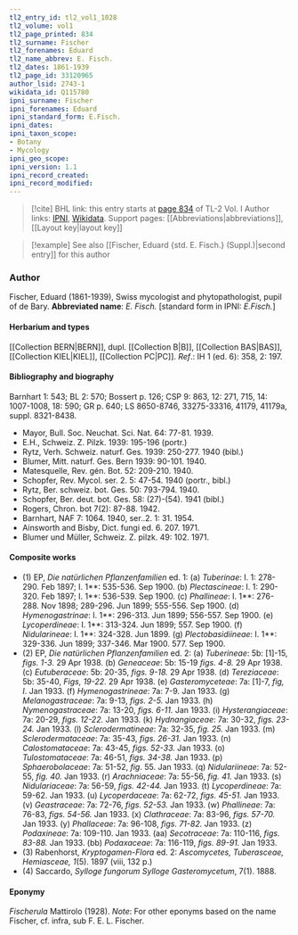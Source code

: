 ```yaml
---
tl2_entry_id: tl2_vol1_1028
tl2_volume: vol1
tl2_page_printed: 834
tl2_surname: Fischer
tl2_forenames: Eduard
tl2_name_abbrev: E. Fisch.
tl2_dates: 1861-1939
tl2_page_id: 33120965
author_lsid: 2743-1
wikidata_id: Q115780
ipni_surname: Fischer
ipni_forenames: Eduard
ipni_standard_form: E.Fisch.
ipni_dates: 
ipni_taxon_scope: 
- Botany
- Mycology
ipni_geo_scope: 
ipni_version: 1.1
ipni_record_created: 
ipni_record_modified:
---
```


> [!cite] BHL link: this entry starts at [page 834](https://www.biodiversitylibrary.org/page/33120965) of TL-2 Vol. I
> Author links: [IPNI](https://www.ipni.org/a/2743-1), [Wikidata](https://www.wikidata.org/wiki/Q115780). Support pages: [[Abbreviations|abbreviations]], [[Layout key|layout key]]

> [!example] See also [[Fischer, Eduard {std. E. Fisch.} (Suppl.)|second entry]] for this author

### Author

Fischer, Eduard (1861-1939), Swiss mycologist and phytopathologist, pupil of de Bary. 
**Abbreviated name**: *E. Fisch.* \[standard form in IPNI: *E.Fisch.*\]

#### Herbarium and types

[[Collection BERN|BERN]], dupl. [[Collection B|B]], [[Collection BAS|BAS]], [[Collection KIEL|KIEL]], [[Collection PC|PC]].
*Ref*.: IH 1 (ed. 6): 358, 2: 197.

#### Bibliography and biography

Barnhart 1: 543; BL 2: 570; Bossert p. 126; CSP 9: 863, 12: 271, 715, 14: 1007-1008, 18: 590; GR p. 640; LS 8650-8746, 33275-33316, 41179, 41179a, suppl. 8321-8438.
- Mayor, Bull. Soc. Neuchat. Sci. Nat. 64: 77-81. 1939.
- E.H., Schweiz. Z. Pilzk. 1939: 195-196 (portr.)
- Rytz, Verh. Schweiz. naturf. Ges. 1939: 250-277. 1940 (bibl.)
- Blumer, Mitt. naturf. Ges. Bern 1939: 90-101. 1940.
- Matesquelle, Rev. gén. Bot. 52: 209-210. 1940.
- Schopfer, Rev. Mycol. ser. 2. 5: 47-54. 1940 (portr., bibl.)
- Rytz, Ber. schweiz. bot. Ges. 50: 793-794. 1940.
- Schopfer, Ber. deut. bot. Ges. 58: (27)-(54). 1941 (bibl.)
- Rogers, Chron. bot 7(2): 87-88. 1942.
- Barnhart, NAF 7: 1064. 1940, ser..2. 1: 31. 1954.
- Ainsworth and Bisby, Dict. fungi ed. 6. 207. 1971.
- Blumer und Müller, Schweiz. Z. pilzk. 49: 102. 1971.

#### Composite works

- (1) EP, *Die natürlichen Pflanzenfamilien* ed. 1:
(a) *Tuberinae*: I. 1: 278-290. Feb 1897; I. 1\*\*: 535-536. Sep 1900.
(b) *Plectascineae*: I. 1: 290-320. Feb 1897; I. 1\*\*: 536-539. Sep 1900.
(c) *Phallineae*: I. 1\*\*: 276-288. Nov 1898; 289-296. Jun 1899; 555-556. Sep 1900.
(d) *Hymenogastrinae*: I. 1\*\*: 296-313. Jun 1899; 556-557. Sep 1900.
(e) *Lycoperdineae*: I. 1\*\*: 313-324. Jun 1899; 557. Sep 1900.
(f) *Nidularineae*: I. 1\*\*: 324-328. Jun 1899.
(g) *Plectobasidiineae*: I. 1\*\*: 329-336. Jun 1899; 337-346. Mar 1900. 577. Sep 1900.
- (2) EP, *Die natürlichen Pflanzenfamilien* ed. 2:
(a) *Tuberineae*: 5b: \[1\]-15, *figs. 1-3.* 29 Apr 1938.
(b) *Geneaceae*: 5b: 15-19 *figs. 4-8.* 29 Apr 1938.
(c) *Eutuberaceae*: 5b: 20-35, *figs. 9-18.* 29 Apr 1938.
(d) *Tereziaceae*: 5b: 35-40, *Figs, 19-22*. 29 Apr 1938.
(e) *Gasteromyceteae*: 7a: \[1\]-7, *fig, I*. Jan 1933.
(f) *Hymenogastrineae*: 7a: 7-9. Jan 1933.
(g) *Melanogastraceae*: 7a: 9-13, *figs. 2-5.* Jan 1933.
(h) *Nymenogastraceae*: 7a: 13-20, *figs. 6-11.* Jan 1933.
(i) *Hysterangiaceae*: 7a: 20-29, *figs. 12-22.* Jan 1933.
(k) *Hydnangiaceae*: 7a: 30-32, *figs. 23-24.* Jan 1933.
(l) *Sclerodermatineae*: 7a: 32-35, *fig. 25.* Jan 1933.
(m) *Sclerodermataceae*: 7a: 35-43, *figs. 26-31.* Jan 1933.
(n) *Calostomataceae*: 7a: 43-45, *figs. 52-33.* Jan 1933.
(o) *Tulostomataceae*: 7a: 46-51, *figs. 34-38.* Jan 1933.
(p) *Sphaerobolaceae*: 7a: 51-52, *fig*. 55. Jan 1933.
(q) *Nidulariineae*: 7a: 52-55, *fig. 40.* Jan 1933.
(r) *Arachniaceae*: 7a: 55-56, *fig. 41.* Jan 1933.
(s) *Nidulariaceae*: 7a: 56-59, *figs. 42-44.* Jan 1933.
(t) *Lycoperdineae*: 7a: 59-62. Jan 1933.
(u) *Lycoperdaceae*: 7a: 62-72, *figs. 45-51.* Jan 1933.
(v) *Geastraceae*: 7a: 72-76, *figs. 52-53.* Jan 1933.
(w) *Phallineae*: 7a: 76-83, *figs. 54-56.* Jan 1933.
(x) *Clathraceae*: 7a: 83-96, *figs. 57-70.* Jan 1933.
(y) *Phallaceae*: 7a: 96-108, *figs. 71-82.* Jan 1933.
(z) *Podaxineae*: 7a: 109-110. Jan 1933.
(aa) *Secotraceae*: 7a: 110-116, *figs. 83-88.* Jan 1933.
(bb) *Podaxaceae*: 7a: 116-119, *figs. 89-91.* Jan 1933.
- (3) Rabenhorst, *Kryptogamen-Flora* ed. 2: *Ascomycetes, Tuberasceae, Hemiasceae, 1*(5). 1897 (viii, 132 p.)
- (4) Saccardo, *Sylloge fungorum Sylloge Gasteromycetum*, 7(1). 1888.

#### Eponymy

*Fischerula* Mattirolo (1928).
*Note*: For other eponyms based on the name Fischer, cf. infra, sub F. E. L. Fischer.

